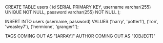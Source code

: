 CREATE TABLE users (
    id SERIAL PRIMARY KEY,
    username varchar(255) UNIQUE NOT NULL,
    password varchar(255) NOT NULL
);

INSERT INTO users (username, password)
VALUES
    ('harry', 'potter1'),
    ('ron', 'weasley7'),
    ('hermione', 'granger1');


TAGS COMING OUT AS "[ARRAY]"
AUTHOR COMING OUT AS "[OBJECT]"